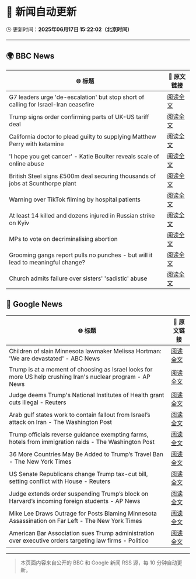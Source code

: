 # 🧠 新闻自动更新

🕒 更新时间：**2025年06月17日 15:22:02（北京时间）**

---

## 🌍 BBC News

| 🌐 标题 | 🔗 原文链接 |
|--------|-------------|
| G7 leaders urge 'de-escalation' but stop short of calling for Israel-Iran ceasefire | [阅读全文](https://www.bbc.com/news/articles/cd783v9wn1eo) |
| Trump signs order confirming parts of UK-US tariff deal | [阅读全文](https://www.bbc.com/news/articles/cy8gxp7dvepo) |
| California doctor to plead guilty to supplying Matthew Perry with ketamine | [阅读全文](https://www.bbc.com/news/articles/c784l795lzdo) |
| 'I hope you get cancer' - Katie Boulter reveals scale of online abuse | [阅读全文](https://www.bbc.com/sport/tennis/articles/cj42rvdk2k4o) |
| British Steel signs £500m deal securing thousands of jobs at Scunthorpe plant | [阅读全文](https://www.bbc.com/news/articles/c2k1jjkd9e0o) |
| Warning over TikTok filming by hospital patients | [阅读全文](https://www.bbc.com/news/articles/crk6mml5pemo) |
| At least 14 killed and dozens injured in Russian strike on Kyiv | [阅读全文](https://www.bbc.com/news/articles/cx24g4850x4o) |
| MPs to vote on decriminalising abortion | [阅读全文](https://www.bbc.com/news/articles/c3rprg8zv18o) |
| Grooming gangs report pulls no punches - but will it lead to meaningful change? | [阅读全文](https://www.bbc.com/news/articles/c5y0lrk2dqyo) |
| Church admits failure over sisters' 'sadistic' abuse | [阅读全文](https://www.bbc.com/news/articles/c2d5w0x6g7zo) |

## 📰 Google News

| 🌐 标题 | 🔗 原文链接 |
|--------|-------------|
| Children of slain Minnesota lawmaker Melissa Hortman: 'We are devastated' - ABC News | [阅读全文](https://news.google.com/rss/articles/CBMiqAFBVV95cUxOQU9jMGZxZ2ZWbV9jOWlaS2RVYzNHQVpIYktXT05RcnNsTERWdG53U1BqdWM1Mi02c2h1ZUlJOE9YTlhYMnQ4cFFsQUc2RnhvSVIzeGV4WWZHUmZkR2ZOT1J5TVJHbzhWeW1fVzIzeWNDbGkxWGpRVWREaFdOa0VkY1V5MURQUkt2VDRQaVlnTV9SeXdfU2RKbzE4aGdsblBtTU9RX1Q4b3XSAa4BQVVfeXFMTTRTT2lKV2xFdkdGcVJSQ2tocGZRTmt5cEg3YU5HOWZzbGhjVFVBSU44MXdETGJQbFVLRE1XbUxBekk5VnhmZjB5ZG1fdjBNck9PdWxqWG9Db05SV3doVlBXczI5QlZheXU2RnlTbzF1aW9QaGotMEdMbTV3OWRlU0VsLVhfQ3N1MWNVdVdUcDRydE1xQl9Pck55OG1Lay16V2plZ3ZxNE1HZkYtWjln?oc=5) |
| Trump is at a moment of choosing as Israel looks for more US help crushing Iran's nuclear program - AP News | [阅读全文](https://news.google.com/rss/articles/CBMikgFBVV95cUxNdnY0OUI3bkUwRFRvTVBIT1RmTUx4enFZby1SYTdyazl5SWtfUEJnYWFHemN6dmRnNXVSY3N2SUhueEdvSU5WbjZjX0NKay13ckRpc1g2aGt4WC1nancyaHBBVUllY0J5YXNlUXZEYTJfWVNiZ1NWeGRaeWRuNkJQa3NNdHNXbHM3bktQNjQxOWNCUQ?oc=5) |
| Judge deems Trump's National Institutes of Health grant cuts illegal - Reuters | [阅读全文](https://news.google.com/rss/articles/CBMi2AFBVV95cUxOR0cta2RWUjNZQXZWQ0plRTZ6UWRPRng0VWxfU2VFc1BhUGxYcmVTWUxfdkVtUV9yTExrN0Nkbk5kNjQ3WXV2WlZ6MmpFM3dPUExZdnAzcUIyNGVNUHBoSndmVjROZE43empNaWJ1MTRpT2x5YTZWVkxBS1NFMVNYd09yT2tZbG45SUVPS3ZKMmxxSVA4djB3OE12MDdGX0pwRHJNWjRoVWFrWUFHN3dIcm9jVHl1SWZYUlJfUlFMejNLUllvelJycFg2RzVtU2RQYmFQX0IxeGc?oc=5) |
| Arab gulf states work to contain fallout from Israel’s attack on Iran - The Washington Post | [阅读全文](https://news.google.com/rss/articles/CBMiiAFBVV95cUxNTmhDUVRTWTdZMXp3R0xkNnhsa0FNLTJHNEdLRm5NYUdBRFl0WHJmOFgwUHFLY0FHMUFWbHp4MmxZZ2NESmVURDNWdFpVMGhKSjA0X3V1M05iTFNQNW52UlQxZWwteXAzalRvQWh3NjZZTnQ3WDY1ZDhsVGV3U2VWNTV4azRmTnlR?oc=5) |
| Trump officials reverse guidance exempting farms, hotels from immigration raids - The Washington Post | [阅读全文](https://news.google.com/rss/articles/CBMilgFBVV95cUxNZlp0ZWV4aW1wcVZacWxQdjN6VGZaMjZWVDJPcHZZLUdzZjFBRnR5NlNoSk00V0xVVjdqdTV4YW5LYlBNNzlnazhGR0taWU5fY2NvblJ5NlRVem0yek5MTHlIdHN3YTRwbm02TFRFNUZpXzQwODdiaUU4SUcyZmRqYVhZLXEzdzN6ODdnN0RndDV0YmlhX1E?oc=5) |
| 36 More Countries May Be Added to Trump’s Travel Ban - The New York Times | [阅读全文](https://news.google.com/rss/articles/CBMid0FVX3lxTE44WjhKd1hsZlhwN1o4Ym93XzRHSGNuNEd2X2lGN3VaaDBOS2pSZTZEU2Y4NXZObmtoNGN1eG1FVlNfVk9oZUp5V3J0S1pTckdybWpqZG80R0JhandHR21JRmtFNkFJSWE2eElYTE1WV2VuN0ZCVGhv?oc=5) |
| US Senate Republicans change Trump tax-cut bill, setting conflict with House - Reuters | [阅读全文](https://news.google.com/rss/articles/CBMiuAFBVV95cUxQQzN2OWh3M2htR2dubjBFRmJvbHVDRUlFcE45VTRjVXN3UmtRSzFSWF9lMkhuYmVRd3lvb2d4Q1BCek1UZzVOQWJjWlZzN19tSklBS3pPSS1hbV9nbEprSWpsUUFvTlJtUEoxWFBqS2RYSzRKTXozbGkwMkpyRTZ6OXFpMEZDbzVkTE14blFRM2F6TGZqS1ZXbjFPR053ZGo1ZWlnb3RoNDVrY3B6OWdvcmp5OGlQekNR?oc=5) |
| Judge extends order suspending Trump’s block on Harvard’s incoming foreign students - AP News | [阅读全文](https://news.google.com/rss/articles/CBMinAFBVV95cUxQc2ZmcmJuLVBMR01WY0MtNC10WGRDYVJlZTF0VGhXMjJXbUNjTWZaWEtHTVFETE4tSXVyQU9qQU9BbjJDeWJxTmRKb2NiNllUd2RKZlY1bTgzWFdjX0x5U3dsMHRqaVZsYXF6aDd5QS1zUGYwVF9oUlI4YTBlTDg4NElpVG0xX3hzMmlFdkFsS21qU1RNLVlnd3dzLU4?oc=5) |
| Mike Lee Draws Outrage for Posts Blaming Minnesota Assassination on Far Left - The New York Times | [阅读全文](https://news.google.com/rss/articles/CBMimgFBVV95cUxNM3lpdF9qM01waVNkU2xCdVBwbzFneFR1LXY4bnNEVVBEd3RTMzR0Q3Jrb21Ebm5iSURMM3pPUWctRVF1Mk5DTUNWSEdSMVBMUXlYZjBZWW5fWEdkanpMQVlRMFgwaldwYnoxWlAyR2l1emdfa2xYRG1fR0EwR3RlM19FWXBNNXptNVJPeTRuMW8wVFRON2VPYkZ3?oc=5) |
| American Bar Association sues Trump administration over executive orders targeting law firms - Politico | [阅读全文](https://news.google.com/rss/articles/CBMijgFBVV95cUxQT1Brc2I4RzFMRkxvWWFyM1M2d21McXg5LWk2MXR0RFU4SGd6dC1MbDVjVlI0dklSWTlaYXhJVVBoNkFqUUlhRXBHYkp3NDZwbHc2UEpDRVBJaDJQekhGalNTZFlzWEdFQkhyZDhKUExmRjAyQTY4UldSNUZVa3p3QW1HNFZTQklyZC1JWXdB?oc=5) |

---
> 本页面内容来自公开的 BBC 和 Google 新闻 RSS 源，每 10 分钟自动更新。